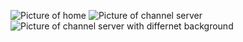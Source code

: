 ![Picture of home](https://i.imgur.com/RIddPnO.png)
![Picture of channel server](https://i.imgur.com/pFyGC7I.png)
![Picture of channel server with differnet background](https://i.imgur.com/b537AI6.png)